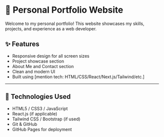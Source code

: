 
# 💼 Personal Portfolio Website

Welcome to my personal portfolio! This website showcases my skills, projects, and experience as a web developer.



## ✨ Features

- Responsive design for all screen sizes
- Project showcase section
- About Me and Contact section
- Clean and modern UI
- Built using [mention tech: HTML/CSS/React/Next.js/Tailwind/etc.]

---

## 🚀 Technologies Used

- HTML5 / CSS3 / JavaScript
- React.js (if applicable)
- Tailwind CSS / Bootstrap (if used)
- Git & GitHub
- GitHub Pages for deployment



